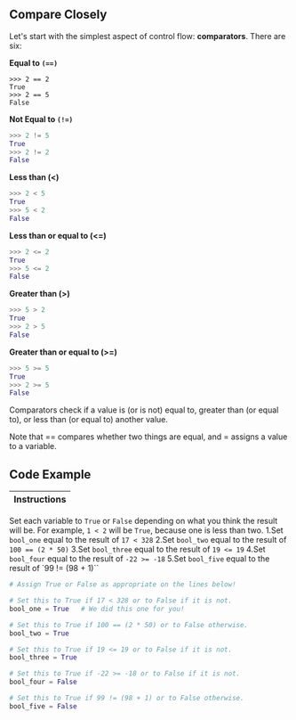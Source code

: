 ## Compare Closely

Let's start with the simplest aspect of control flow: __comparators__. There are six:

__Equal to `(==)`__

```pyhton
>>> 2 == 2
True
>>> 2 == 5
False
```

__Not Equal to `(!=)`__

```python
>>> 2 != 5
True
>>> 2 != 2
False
```

__Less than (<)__

```python
>>> 2 < 5
True
>>> 5 < 2
False
```

__Less than or equal to (<=)__

```python
>>> 2 <= 2
True
>>> 5 <= 2
False
```

__Greater than (>)__

```python
>>> 5 > 2
True
>>> 2 > 5
False
```

__Greater than or equal to (>=)__

```python
>>> 5 >= 5
True
>>> 2 >= 5
False
```

Comparators check if a value is (or is not) equal to, greater than (or equal to), or less than (or equal to) another value.

Note that == compares whether two things are equal, and = assigns a value to a variable.

## Code Example

Instructions  | 
------------  | 
Set each variable to `True` or `False` depending on what you think the result will be. For example, `1 < 2` will be `True`, because one is less than two.
1.Set `bool_one` equal to the result of `17 < 328`
2.Set `bool_two` equal to the result of `100 == (2 * 50)`
3.Set `bool_three` equal to the result of `19 <= 19`
4.Set `bool_four` equal to the result of `-22 >= -18`
5.Set `bool_five` equal to the result of `99 != (98 + 1)``

```python
# Assign True or False as appropriate on the lines below!

# Set this to True if 17 < 328 or to False if it is not.
bool_one = True   # We did this one for you!

# Set this to True if 100 == (2 * 50) or to False otherwise.
bool_two = True

# Set this to True if 19 <= 19 or to False if it is not.
bool_three = True

# Set this to True if -22 >= -18 or to False if it is not.
bool_four = False

# Set this to True if 99 != (98 + 1) or to False otherwise.
bool_five = False
